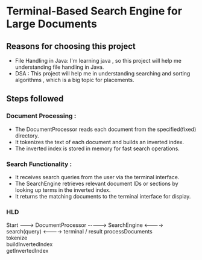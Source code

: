 # Terminal-Based Search Engine for Large Documents


## Reasons for choosing this project

-  File Handling in Java: I'm learning java , so this project will help me understanding file handling in Java.
-  DSA : This project will help me in understanding searching and sorting algorithms , which is a big topic for placements.


## Steps followed

### Document Processing :

- The DocumentProcessor reads each document from the specified(fixed) directory.
- It tokenizes the text of each document and builds an inverted index.
- The inverted index is stored in memory for fast search operations.

### Search Functionality :
- It receives search queries from the user via the terminal interface.
- The SearchEngine retrieves relevant document IDs or sections by looking up terms in the inverted index.
- It returns the matching documents to the terminal interface for display.

### HLD

Start --->  DocumentProcessor   -----> SearchEngine <----> search(query) <----> terminal / result
            processDocuments             
            tokenize                    
            buildInvertedIndex                 
            getInvertedIndex  
